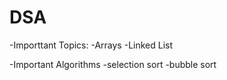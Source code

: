 # DSA

-Importtant Topics:
  -Arrays
  -Linked List

-Important Algorithms
  -selection sort
  -bubble sort
  
